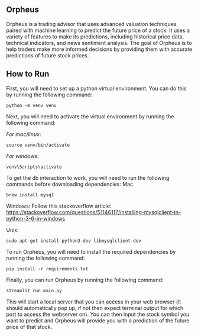 ## Orpheus

Orpheus is a trading advisor that uses advanced valuation techniques paired with machine learning to predict the future price of a stock. It uses a variety of features to make its predictions, including historical price data, technical indicators, and news sentiment analysis. The goal of Orpheus is to help traders make more informed decisions by providing them with accurate predictions of future stock prices.

## How to Run
First, you will need to set up a python virtual environment. You can do this by running the following command:
```
python -m venv venv
```
Next, you will need to activate the virtual environment by running the following command:

*For mac/linux*:
```
source venv/bin/activate
```
*For windows*:
```
venv\Scripts\activate
```

To get the db interaction to work, you will need to run the following commands before downloading dependencies:
Mac
```
brew install mysql
```
Windows:
Follow this stackoverflow article: https://stackoverflow.com/questions/51146117/installing-mysqlclient-in-python-3-6-in-windows

Unix:
```
sudo apt-get install python3-dev libmysqlclient-dev
```

To run Orpheus, you will need to install the required dependencies by running the following command:
```
pip install -r requirements.txt
```
Finally, you can run Orpheus by running the following command:
```
streamlit run main.py
```

This will start a local server that you can access in your web browser (it should automatically pop up, if not then expect terminal output for which port to access the webserver on). You can then input the stock symbol you want to predict and Orpheus will provide you with a prediction of the future price of that stock.